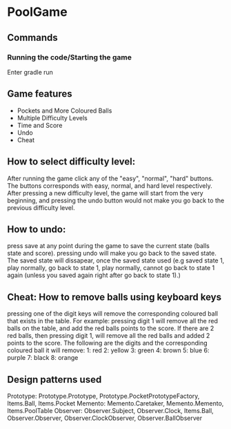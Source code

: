 # PoolGame

## Commands

### Running the code/Starting the game
Enter gradle run

## Game features
* Pockets and More Coloured Balls
* Multiple Difficulty Levels
* Time and Score
* Undo
* Cheat

## How to select difficulty level:
After running the game click any of the "easy", "normal", "hard" buttons.
The buttons corresponds with easy, normal, and hard level respectively.
After pressing a new difficulty level, the game will start from the very beginning,
and pressing the undo button would not make you go back to the previous difficulty 
level. 

## How to undo:
press save at any point during the game to save the current state (balls state and score). 
pressing undo will make you go back to the saved state. The saved state will dissapear, once
the saved state used (e.g saved state 1, play normally, go back to state 1, play normally,
cannot go back to state 1 again (unless you saved again right after go back to state 1).)

## Cheat: How to remove balls using keyboard keys
pressing one of the digit keys will remove the corresponding coloured ball that exists
in the table. For example: pressing digit 1 will remove all the red balls on the table,
and add the red balls points to the score. If there are 2 red balls, then pressing digit 1,
will remove all the red balls and added 2 points to the score.
The following are the digits and the corresponding coloured ball it will remove:
1: red
2: yellow
3: green
4: brown
5: blue
6: purple
7: black
8: orange

## Design patterns used
Prototype: Prototype.Prototype, Prototype.PocketPrototypeFactory, Items.Ball, Items.Pocket
Memento: Memento.Caretaker, Memento.Memento, Items.PoolTable
Observer: Observer.Subject, Observer.Clock, Items.Ball, Observer.Observer, Observer.ClockObserver, 
Observer.BallObserver
